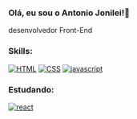 ### Olá, eu sou o Antonio Jonilei!👋

  <p>desenvolvedor Front-End

### Skills:
  [![HTML](https://img.shields.io/badge/HTML5-E34F26?style=for-the-badge&logo=html5&logoColor=white)]()
  [![CSS](https://img.shields.io/badge/CSS3-1572B6?style=for-the-badge&logo=css3&logoColor=white)]()
  [![javascript](https://img.shields.io/badge/JavaScript-F7DF1E?style=for-the-badge&logo=javascript&logoColor=black)]()

### Estudando: 
[![react](https://img.shields.io/badge/React-20232A?style=for-the-badge&logo=react&logoColor=61DAFB)]()
